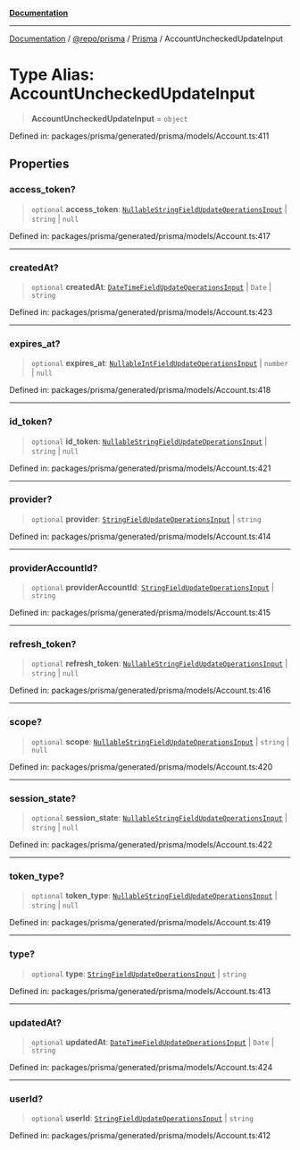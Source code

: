 [**Documentation**](../../../../../README.md)

***

[Documentation](../../../../../README.md) / [@repo/prisma](../../../README.md) / [Prisma](../README.md) / AccountUncheckedUpdateInput

# Type Alias: AccountUncheckedUpdateInput

> **AccountUncheckedUpdateInput** = `object`

Defined in: packages/prisma/generated/prisma/models/Account.ts:411

## Properties

### access\_token?

> `optional` **access\_token**: [`NullableStringFieldUpdateOperationsInput`](NullableStringFieldUpdateOperationsInput.md) \| `string` \| `null`

Defined in: packages/prisma/generated/prisma/models/Account.ts:417

***

### createdAt?

> `optional` **createdAt**: [`DateTimeFieldUpdateOperationsInput`](DateTimeFieldUpdateOperationsInput.md) \| `Date` \| `string`

Defined in: packages/prisma/generated/prisma/models/Account.ts:423

***

### expires\_at?

> `optional` **expires\_at**: [`NullableIntFieldUpdateOperationsInput`](NullableIntFieldUpdateOperationsInput.md) \| `number` \| `null`

Defined in: packages/prisma/generated/prisma/models/Account.ts:418

***

### id\_token?

> `optional` **id\_token**: [`NullableStringFieldUpdateOperationsInput`](NullableStringFieldUpdateOperationsInput.md) \| `string` \| `null`

Defined in: packages/prisma/generated/prisma/models/Account.ts:421

***

### provider?

> `optional` **provider**: [`StringFieldUpdateOperationsInput`](StringFieldUpdateOperationsInput.md) \| `string`

Defined in: packages/prisma/generated/prisma/models/Account.ts:414

***

### providerAccountId?

> `optional` **providerAccountId**: [`StringFieldUpdateOperationsInput`](StringFieldUpdateOperationsInput.md) \| `string`

Defined in: packages/prisma/generated/prisma/models/Account.ts:415

***

### refresh\_token?

> `optional` **refresh\_token**: [`NullableStringFieldUpdateOperationsInput`](NullableStringFieldUpdateOperationsInput.md) \| `string` \| `null`

Defined in: packages/prisma/generated/prisma/models/Account.ts:416

***

### scope?

> `optional` **scope**: [`NullableStringFieldUpdateOperationsInput`](NullableStringFieldUpdateOperationsInput.md) \| `string` \| `null`

Defined in: packages/prisma/generated/prisma/models/Account.ts:420

***

### session\_state?

> `optional` **session\_state**: [`NullableStringFieldUpdateOperationsInput`](NullableStringFieldUpdateOperationsInput.md) \| `string` \| `null`

Defined in: packages/prisma/generated/prisma/models/Account.ts:422

***

### token\_type?

> `optional` **token\_type**: [`NullableStringFieldUpdateOperationsInput`](NullableStringFieldUpdateOperationsInput.md) \| `string` \| `null`

Defined in: packages/prisma/generated/prisma/models/Account.ts:419

***

### type?

> `optional` **type**: [`StringFieldUpdateOperationsInput`](StringFieldUpdateOperationsInput.md) \| `string`

Defined in: packages/prisma/generated/prisma/models/Account.ts:413

***

### updatedAt?

> `optional` **updatedAt**: [`DateTimeFieldUpdateOperationsInput`](DateTimeFieldUpdateOperationsInput.md) \| `Date` \| `string`

Defined in: packages/prisma/generated/prisma/models/Account.ts:424

***

### userId?

> `optional` **userId**: [`StringFieldUpdateOperationsInput`](StringFieldUpdateOperationsInput.md) \| `string`

Defined in: packages/prisma/generated/prisma/models/Account.ts:412
